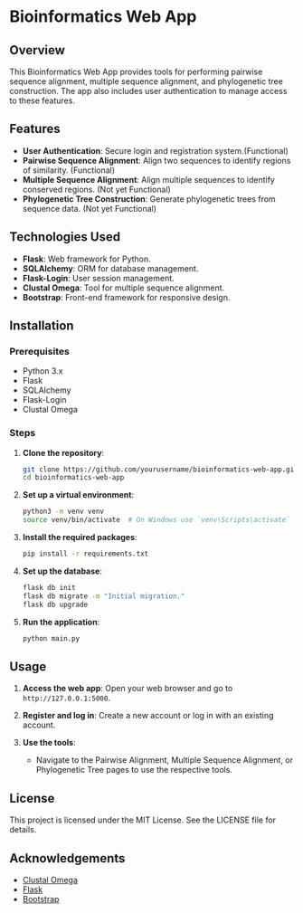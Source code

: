 # Bioinformatics Web App

## Overview

This Bioinformatics Web App provides tools for performing pairwise sequence alignment, multiple sequence alignment, and phylogenetic tree construction. The app also includes user authentication to manage access to these features.

## Features

- **User Authentication**: Secure login and registration system.(Functional)
- **Pairwise Sequence Alignment**: Align two sequences to identify regions of similarity. (Functional)
- **Multiple Sequence Alignment**: Align multiple sequences to identify conserved regions. (Not yet Functional)
- **Phylogenetic Tree Construction**: Generate phylogenetic trees from sequence data. (Not yet Functional)

## Technologies Used

- **Flask**: Web framework for Python.
- **SQLAlchemy**: ORM for database management.
- **Flask-Login**: User session management.
- **Clustal Omega**: Tool for multiple sequence alignment.
- **Bootstrap**: Front-end framework for responsive design.

## Installation

### Prerequisites

- Python 3.x
- Flask
- SQLAlchemy
- Flask-Login
- Clustal Omega

### Steps

1. **Clone the repository**:

   ```sh
   git clone https://github.com/yourusername/bioinformatics-web-app.git
   cd bioinformatics-web-app
   ```

2. **Set up a virtual environment**:

   ```sh
   python3 -m venv venv
   source venv/bin/activate  # On Windows use `venv\Scripts\activate`
   ```

3. **Install the required packages**:

   ```sh
   pip install -r requirements.txt
   ```

4. **Set up the database**:

   ```sh
   flask db init
   flask db migrate -m "Initial migration."
   flask db upgrade
   ```

5. **Run the application**:
   ```sh
   python main.py
   ```

## Usage

1. **Access the web app**:
   Open your web browser and go to `http://127.0.0.1:5000`.

2. **Register and log in**:
   Create a new account or log in with an existing account.

3. **Use the tools**:
   - Navigate to the Pairwise Alignment, Multiple Sequence Alignment, or Phylogenetic Tree pages to use the respective tools.

## License

This project is licensed under the MIT License. See the LICENSE file for details.

## Acknowledgements

- [Clustal Omega](http://www.clustal.org/omega/)
- [Flask](https://flask.palletsprojects.com/)
- [Bootstrap](https://getbootstrap.com/)
